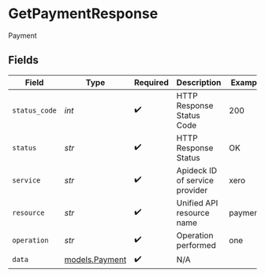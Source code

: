 # GetPaymentResponse

Payment


## Fields

| Field                                  | Type                                   | Required                               | Description                            | Example                                |
| -------------------------------------- | -------------------------------------- | -------------------------------------- | -------------------------------------- | -------------------------------------- |
| `status_code`                          | *int*                                  | :heavy_check_mark:                     | HTTP Response Status Code              | 200                                    |
| `status`                               | *str*                                  | :heavy_check_mark:                     | HTTP Response Status                   | OK                                     |
| `service`                              | *str*                                  | :heavy_check_mark:                     | Apideck ID of service provider         | xero                                   |
| `resource`                             | *str*                                  | :heavy_check_mark:                     | Unified API resource name              | payments                               |
| `operation`                            | *str*                                  | :heavy_check_mark:                     | Operation performed                    | one                                    |
| `data`                                 | [models.Payment](../models/payment.md) | :heavy_check_mark:                     | N/A                                    |                                        |